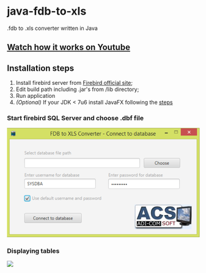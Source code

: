 java-fdb-to-xls
===============

.fdb to .xls converter written in Java

## [Watch how it works on Youtube](http://youtu.be/Dnpoqz9rslY)

## Installation steps
1. Install firebird server from [Firebird official site](http://www.firebirdsql.org/en/downloads/);
2. Edit build path including .jar's from /lib directory;
3. Run application
4. _(Optional)_ If your JDK < 7u6 install JavaFX following the [steps](https://docs.oracle.com/javafx/2/installation/jfxpub-installation.htm#CHDIAEJA)

### Start firebird SQL Server and choose .dbf file
![](/application-connect.png?raw=true)

### Displaying tables
![](//application-interface.png?raw=true)






